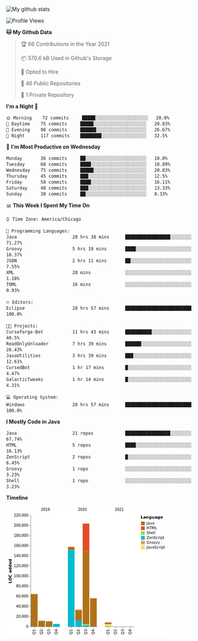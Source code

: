 ![My github stats](https://github-readme-stats.vercel.app/api?username=romvoid95&theme=gruvbox&include_all_commits=true&show_icons=true")

<!--START_SECTION:waka-->
![Profile Views](http://img.shields.io/badge/Profile%20Views-1-blue)

**🐱 My Github Data** 

> 🏆 66 Contributions in the Year 2021
 > 
> 📦 570.6 kB Used in Github's Storage 
 > 
> 💼 Opted to Hire
 > 
> 📜 46 Public Repositories 
 > 
> 🔑 1 Private Repository 
 > 
**I'm a Night 🦉** 

```text
🌞 Morning    72 commits     █████░░░░░░░░░░░░░░░░░░░░   20.0% 
🌆 Daytime    75 commits     █████░░░░░░░░░░░░░░░░░░░░   20.83% 
🌃 Evening    96 commits     ██████░░░░░░░░░░░░░░░░░░░   26.67% 
🌙 Night      117 commits    ████████░░░░░░░░░░░░░░░░░   32.5%

```
📅 **I'm Most Productive on Wednesday** 

```text
Monday       36 commits     ██░░░░░░░░░░░░░░░░░░░░░░░   10.0% 
Tuesday      68 commits     ████░░░░░░░░░░░░░░░░░░░░░   18.89% 
Wednesday    75 commits     █████░░░░░░░░░░░░░░░░░░░░   20.83% 
Thursday     45 commits     ███░░░░░░░░░░░░░░░░░░░░░░   12.5% 
Friday       58 commits     ████░░░░░░░░░░░░░░░░░░░░░   16.11% 
Saturday     48 commits     ███░░░░░░░░░░░░░░░░░░░░░░   13.33% 
Sunday       30 commits     ██░░░░░░░░░░░░░░░░░░░░░░░   8.33%

```


📊 **This Week I Spent My Time On** 

```text
⌚︎ Time Zone: America/Chicago

💬 Programming Languages: 
Java                     20 hrs 38 mins      █████████████████░░░░░░░░   71.27% 
Groovy                   5 hrs 19 mins       ████░░░░░░░░░░░░░░░░░░░░░   18.37% 
JSON                     2 hrs 11 mins       ██░░░░░░░░░░░░░░░░░░░░░░░   7.55% 
XML                      20 mins             ░░░░░░░░░░░░░░░░░░░░░░░░░   1.18% 
TOML                     16 mins             ░░░░░░░░░░░░░░░░░░░░░░░░░   0.93%

🔥 Editors: 
Eclipse                  28 hrs 57 mins      █████████████████████████   100.0%

🐱‍💻 Projects: 
Curseforge-Bot           11 hrs 43 mins      ██████████░░░░░░░░░░░░░░░   40.5% 
ReadOnlyUnloader         7 hrs 39 mins       ██████░░░░░░░░░░░░░░░░░░░   26.43% 
JavaUtilities            3 hrs 39 mins       ███░░░░░░░░░░░░░░░░░░░░░░   12.61% 
CursedBot                1 hr 17 mins        █░░░░░░░░░░░░░░░░░░░░░░░░   4.47% 
GalacticTweaks           1 hr 14 mins        █░░░░░░░░░░░░░░░░░░░░░░░░   4.31%

💻 Operating System: 
Windows                  28 hrs 57 mins      █████████████████████████   100.0%

```

**I Mostly Code in Java** 

```text
Java                     21 repos            █████████████████░░░░░░░░   67.74% 
HTML                     5 repos             ████░░░░░░░░░░░░░░░░░░░░░   16.13% 
ZenScript                2 repos             █░░░░░░░░░░░░░░░░░░░░░░░░   6.45% 
Groovy                   1 repo              ░░░░░░░░░░░░░░░░░░░░░░░░░   3.23% 
Shell                    1 repo              ░░░░░░░░░░░░░░░░░░░░░░░░░   3.23%

```


**Timeline**

![Chart not found](https://raw.githubusercontent.com/ROMVoid95/ROMVoid95/master/charts/bar_graph.png) 


<!--END_SECTION:waka-->

